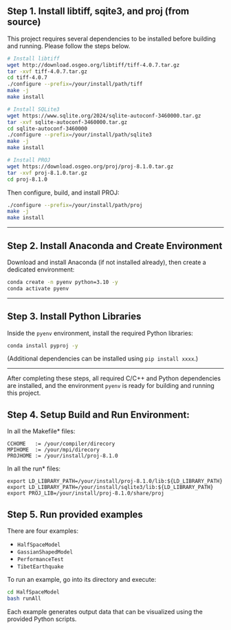 ## Step 1. Install libtiff, sqite3, and proj (from source)

This project requires several dependencies to be installed before building and running. Please follow the steps below.
```bash
# Install libtiff
wget http://download.osgeo.org/libtiff/tiff-4.0.7.tar.gz
tar -xvf tiff-4.0.7.tar.gz
cd tiff-4.0.7
./configure --prefix=/your/install/path/tiff
make -j
make install

# Install SQLite3
wget https://www.sqlite.org/2024/sqlite-autoconf-3460000.tar.gz
tar -xvf sqlite-autoconf-3460000.tar.gz
cd sqlite-autoconf-3460000
./configure --prefix=/your/install/path/sqlite3
make -j
make install

# Install PROJ
wget https://download.osgeo.org/proj/proj-8.1.0.tar.gz
tar -xvf proj-8.1.0.tar.gz
cd proj-8.1.0
````


Then configure, build, and install PROJ:

```bash
./configure --prefix=/your/install/path/proj
make -j
make install
```

---

## Step 2. Install Anaconda and Create Environment

Download and install Anaconda (if not installed already), then create a dedicated environment:

```bash
conda create -n pyenv python=3.10 -y
conda activate pyenv
```

---

## Step 3. Install Python Libraries

Inside the `pyenv` environment, install the required Python libraries:

```bash
conda install pyproj -y
```

(Additional dependencies can be installed using `pip install xxxx`.)

---

After completing these steps, all required C/C++ and Python dependencies are installed, and the environment `pyenv` is ready for building and running this project.


## Step 4. Setup Build and Run Environment:
In all the Makefile* files:
```
CCHOME   := /your/compiler/direcory
MPIHOME  := /your/mpi/direcory
PROJHOME := /your/install/proj-8.1.0
```
In all the run* files:
```
export LD_LIBRARY_PATH=/your/install/proj-8.1.0/lib:${LD_LIBRARY_PATH}
export LD_LIBRARY_PATH=/your/install/sqlite3/lib:${LD_LIBRARY_PATH}
export PROJ_LIB=/your/install/proj-8.1.0/share/proj
```

## Step 5. Run provided examples

There are four examples:

* `HalfSpaceModel`
* `GassianShapedModel`
* `PerformanceTest`
* `TibetEarthquake`

To run an example, go into its directory and execute:

```bash
cd HalfSpaceModel
bash runAll
```
Each example generates output data that can be visualized using the provided Python scripts.
```


